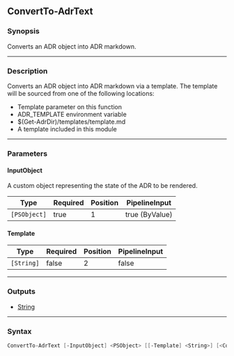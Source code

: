 ConvertTo-AdrText
-----------------

### Synopsis
Converts an ADR object into ADR markdown.

---

### Description

Converts an ADR object into ADR markdown via a template. The template will be
sourced from one of the following locations:

- Template parameter on this function
- ADR_TEMPLATE environment variable
- $(Get-AdrDir)/templates/template.md
- A template included in this module

---

### Parameters
#### **InputObject**
A custom object representing the state of the ADR to be rendered.

|Type        |Required|Position|PipelineInput |
|------------|--------|--------|--------------|
|`[PSObject]`|true    |1       |true (ByValue)|

#### **Template**

|Type      |Required|Position|PipelineInput|
|----------|--------|--------|-------------|
|`[String]`|false   |2       |false        |

---

### Outputs
* [String](https://learn.microsoft.com/en-us/dotnet/api/System.String)

---

### Syntax
```PowerShell
ConvertTo-AdrText [-InputObject] <PSObject> [[-Template] <String>] [<CommonParameters>]
```
